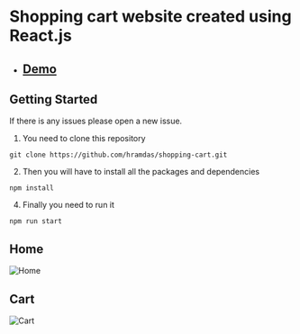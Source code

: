 # Shopping cart website created using React.js

* ## [Demo](https://shopcart.hramdas.in/)


## Getting Started

If there is any issues please open a new issue.

1. You need to clone this repository
```
git clone https://github.com/hramdas/shopping-cart.git
```

2. Then you will have to install all the packages and dependencies
```
npm install 
```

4. Finally you need to run it
```
npm run start
```

## Home
<img src="https://i.ibb.co/mCfVXfR/Screenshot-2022-02-20-111736.jpg" alt="Home" />

## Cart

<img src="https://i.ibb.co/H4xvqx0/Screenshot-2022-02-20-111815.jpg" alt="Cart" />
